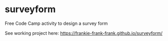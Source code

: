 # surveyform
Free Code Camp activity to design a survey form

See working project here: https://frankie-frank-frank.github.io/surveyform/
